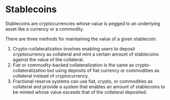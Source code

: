 # Stablecoins

Stablecoins are cryptocurrencies whose value is pegged to an underlying asset like a currency or a commodity.

There are three methods for maintaining the value of a given stablecoin: 

1. Crypto-collateralization involves enabling users to deposit cryptocurrency as collateral and mint a certain amount of stablecoins against the value of the collateral. 
2. Fiat or commodity-backed collateralization is the same as crypto-collateralization but using deposits of fiat currency or commodities as collateral instead of cryptocurrency. 
3. Fractional reserve systems can use fiat, crypto, or commodities as collateral and provide a system that enables an amount of stablecoins to be minted whose value exceeds that of the collateral deposited.

